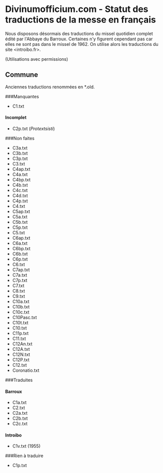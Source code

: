 # Divinumofficium.com - Statut des traductions de la messe en français

Nous disposons désormais des traductions du missel quotidien complet édité par l'Abbaye du Barroux. Certaines n'y figurent cependant pas car elles ne sont pas dans le missel de 1962. On utilise alors les traductions du site <introibo.fr>.

(Utilisations avec permissions)

## Commune
Anciennes traductions renommées en *.old.

###Manquantes
- C1.txt

#### Incomplet
- C2p.txt (*Protextsisti*)

###Non faites
- C3a.txt
- C3b.txt
- C3p.txt
- C3.txt
- C4ap.txt
- C4a.txt
- C4bp.txt
- C4b.txt
- C4c.txt
- C4d.txt
- C4p.txt
- C4.txt
- C5ap.txt
- C5a.txt
- C5b.txt
- C5p.txt
- C5.txt
- C6ap.txt
- C6a.txt
- C6bp.txt
- C6b.txt
- C6p.txt
- C6.txt
- C7ap.txt
- C7a.txt
- C7p.txt
- C7.txt
- C8.txt
- C9.txt
- C10a.txt
- C10b.txt
- C10c.txt
- C10Pasc.txt
- C10t.txt
- C10.txt
- C11p.txt
- C11.txt
- C12An.txt
- C12A.txt
- C12N.txt
- C12P.txt
- C12.txt
- Coronatio.txt

###Traduites
#### Barroux
- C1a.txt
- C2.txt
- C2a.txt
- C2b.txt
- C2c.txt

#### Introibo
- C1v.txt (1955)

###Rien à traduire
- C1p.txt
